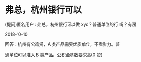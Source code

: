 # 弗总，杭州银行可以

(提问)匿名用户 : 弗总，杭州银行可以做 xyd？普通单位的行 吗？有房

2018-10-10

回答：杭州有公鸡贷，A 类产品需要优质单位，不看财力。普

通单位可以准入 B 类产品，公积金基数要求高(0 赞)
